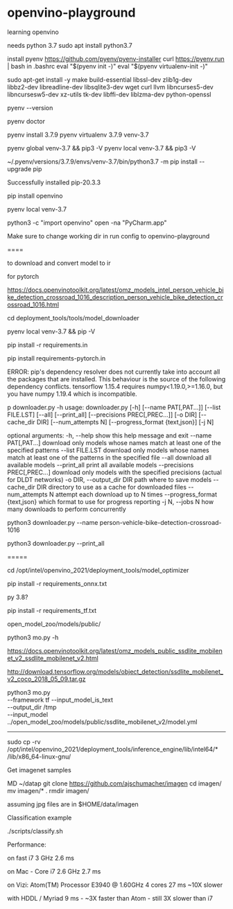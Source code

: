 # openvino-playground
learning openvino


needs python 3.7
sudo apt install python3.7

install pyenv
https://github.com/pyenv/pyenv-installer
curl https://pyenv.run | bash
in .bashrc
eval "$(pyenv init -)"
eval "$(pyenv virtualenv-init -)"

sudo apt-get install -y make build-essential libssl-dev zlib1g-dev \
libbz2-dev libreadline-dev libsqlite3-dev wget curl llvm libncurses5-dev \
libncursesw5-dev xz-utils tk-dev libffi-dev liblzma-dev python-openssl

pyenv --version

pyenv doctor

pyenv install 3.7.9
pyenv virtualenv 3.7.9 venv-3.7

pyenv global venv-3.7 && pip3 -V
pyenv local venv-3.7 && pip3 -V

~/.pyenv/versions/3.7.9/envs/venv-3.7/bin/python3.7 -m pip install --upgrade pip

Successfully installed pip-20.3.3

pip install openvino

pyenv local venv-3.7

python3 -c "import openvino"
open -na "PyCharm.app"

Make sure to change working dir in run config to openvino-playground


====

to download and convert model to ir

for pytorch

https://docs.openvinotoolkit.org/latest/omz_models_intel_person_vehicle_bike_detection_crossroad_1016_description_person_vehicle_bike_detection_crossroad_1016.html

cd deployment_tools/tools/model_downloader

pyenv local venv-3.7 && pip -V

pip install -r requirements.in

pip install requirements-pytorch.in

ERROR: pip's dependency resolver does not currently take into account all the packages that are installed. This behaviour is the source of the following dependency conflicts.
tensorflow 1.15.4 requires numpy<1.19.0,>=1.16.0, but you have numpy 1.19.4 which is incompatible.



p downloader.py -h
usage: downloader.py [-h] [--name PAT[,PAT...]] [--list FILE.LST] [--all]
                     [--print_all] [--precisions PREC[,PREC...]] [-o DIR]
                     [--cache_dir DIR] [--num_attempts N]
                     [--progress_format {text,json}] [-j N]

optional arguments:
  -h, --help            show this help message and exit
  --name PAT[,PAT...]   download only models whose names match at least one of
                        the specified patterns
  --list FILE.LST       download only models whose names match at least one of
                        the patterns in the specified file
  --all                 download all available models
  --print_all           print all available models
  --precisions PREC[,PREC...]
                        download only models with the specified precisions
                        (actual for DLDT networks)
  -o DIR, --output_dir DIR
                        path where to save models
  --cache_dir DIR       directory to use as a cache for downloaded files
  --num_attempts N      attempt each download up to N times
  --progress_format {text,json}
                        which format to use for progress reporting
  -j N, --jobs N        how many downloads to perform concurrently

python3 downloader.py --name person-vehicle-bike-detection-crossroad-1016


python3 downloader.py --print_all













=====

cd /opt/intel/openvino_2021/deployment_tools/model_optimizer

pip install -r requirements_onnx.txt 

py 3.8?

pip install -r requirements_tf.txt 


open_model_zoo/models/public/ 


python3 mo.py -h

https://docs.openvinotoolkit.org/latest/omz_models_public_ssdlite_mobilenet_v2_ssdlite_mobilenet_v2.html

http://download.tensorflow.org/models/object_detection/ssdlite_mobilenet_v2_coco_2018_05_09.tar.gz

python3 mo.py \
  --framework tf --input_model_is_text \
  --output_dir /tmp \
  --input_model ../open_model_zoo/models/public/ssdlite_mobilenet_v2/model.yml




---

sudo cp -rv /opt/intel/openvino_2021/deployment_tools/inference_engine/lib/intel64/* /lib/x86_64-linux-gnu/

Get imagenet samples

MD ~/datap
git clone https://github.com/ajschumacher/imagen
cd imagen/
mv imagen/* .
rmdir imagen/

assuming jpg files are in $HOME/data/imagen

Classification example

./scripts/classify.sh

Performance:

on fast i7 3 GHz
2.6 ms 

on Mac - Core i7 2.6 GHz
2.7 ms

on Vizi: Atom(TM) Processor E3940 @ 1.60GHz 4 cores
27 ms ~10X slower

with HDDL / Myriad
9 ms - ~3X faster than Atom - still 3X slower than i7






